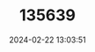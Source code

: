 ---
title: "135639"
category: "Ballerus sapa"
draft: false
date: 2024-02-22 13:03:51
languages:
  Hungarian: ["Bagolykeszeg"]
  Czech: ["Cejn perleťový"]
  Romanian: ["Cosac cu bot turtit"]
  Croatian: ["Crnooka deverika"]
  Slovak: ["Pleskáč tuponosý"]
  Polish: ["Sapa"]
  German: ["Zobel"]
  Belarusian: ["Белавочка"]
  Russian: ["Белоглазка"]
  Ukrainian: ["Білоочка"]
  Bulgarian: ["Немски косат"]
  Serbian: ["Црноока деверика"]
  Kazakh: ["Шегірбалық"]
  English: ["White-eye Bream"]
---